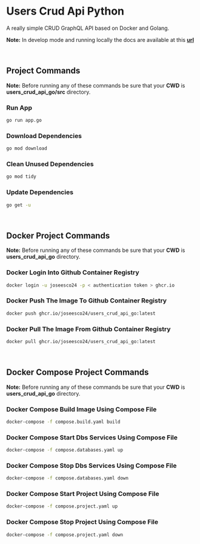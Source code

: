 # Users Crud Api Python

A really simple CRUD GraphQL API based on Docker and Golang.

**Note:** In develop mode and running locally the docs are available at this [**url**](http://localhost:10050/graphql)

<br/>

## Project Commands

**Note:** Before running any of these commands be sure that your **CWD** is **users_crud_api_go/src** directory.

### Run App

```bash
go run app.go
```

### Download Dependencies

```bash
go mod download
```

### Clean Unused Dependencies

```bash
go mod tidy
```

### Update Dependencies

```bash
go get -u
```

<br/>

## Docker Project Commands

**Note:** Before running any of these commands be sure that your **CWD** is **users_crud_api_go** directory.

### Docker Login Into Github Container Registry

```bash
docker login -u joseesco24 -p < authentication token > ghcr.io
```

### Docker Push The Image To Github Container Registry

```bash
docker push ghcr.io/joseesco24/users_crud_api_go:latest
```

### Docker Pull The Image From Github Container Registry

```bash
docker pull ghcr.io/joseesco24/users_crud_api_go:latest
```

<br/>

## Docker Compose Project Commands

**Note:** Before running any of these commands be sure that your **CWD** is **users_crud_api_go** directory.

### Docker Compose Build Image Using Compose File

```bash
docker-compose -f compose.build.yaml build
```

### Docker Compose Start Dbs Services Using Compose File

```bash
docker-compose -f compose.databases.yaml up
```

### Docker Compose Stop Dbs Services Using Compose File

```bash
docker-compose -f compose.databases.yaml down
```

### Docker Compose Start Project Using Compose File

```bash
docker-compose -f compose.project.yaml up
```

### Docker Compose Stop Project Using Compose File

```bash
docker-compose -f compose.project.yaml down
```

<br/>